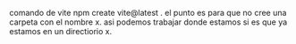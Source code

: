 comando de vite
npm create vite@latest .
el punto es para que no cree una carpeta con el nombre x.
asi podemos trabajar donde estamos si es que ya estamos en un directiorio x.